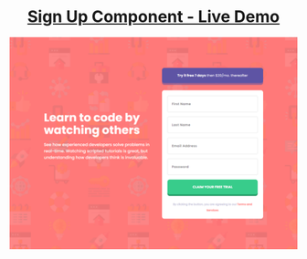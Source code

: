 <h1 align='center'><a href='register-ou.vercel.app'>Sign Up Component - Live Demo</a></h1>
<img alt='' src='https://raw.githubusercontent.com/oguzhanuyanik-sr/sign-up-component/master/screenshot.png' />